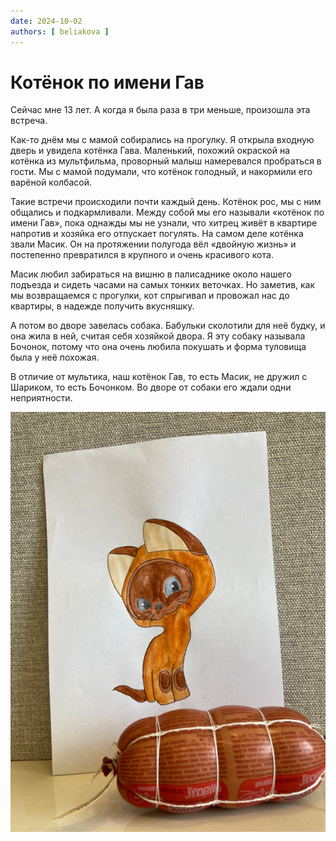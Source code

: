 ```yaml
---
date: 2024-10-02
authors: [ beliakova ]
---
```

# Котёнок по имени Гав

Сейчас мне 13 лет. А когда я была раза в три меньше, произошла эта встреча.

Как-то днём мы с мамой собирались на прогулку. Я открыла входную дверь и увидела
котёнка Гава. Маленький, похожий окраской на котёнка из мультфильма, проворный малыш
намеревался пробраться в гости. Мы с мамой подумали, что котёнок голодный, и накормили
его варёной колбасой.
<!-- more -->
Такие встречи происходили почти каждый день. Котёнок рос, мы с ним общались и
подкармливали. Между собой мы его называли «котёнок по имени Гав», пока однажды мы не
узнали, что хитрец живёт в квартире напротив и хозяйка его отпускает погулять. На самом
деле котёнка звали Масик. Он на протяжении полугода вёл «двойную жизнь» и постепенно
превратился в крупного и очень красивого кота.

Масик любил забираться на вишню в палисаднике около нашего подъезда и сидеть часами на
самых тонких веточках. Но заметив, как мы возвращаемся с прогулки, кот спрыгивал и
провожал нас до квартиры, в надежде получить вкусняшку.

А потом во дворе завелась собака. Бабульки сколотили для неё будку, и она жила в ней,
считая себя хозяйкой двора. Я эту собаку называла Бочонок, потому что она очень любила
покушать и форма туловища была у неё похожая.

В отличие от мультика, наш котёнок Гав, то есть Масик, не дружил с Шариком, то есть
Бочонком. Во дворе от собаки его ждали одни неприятности.

![Котёнок по имени Гав](../../images/kitten-woof.jpg)
